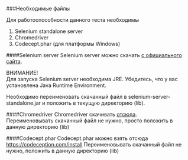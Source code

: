 ###Необходимые файлы

Для работоспособности данного теста необходимы
1. Selenium standalone server
2. Chromedriver
3. Codecept.phar (для платформы Windows)

####Selenium server
Selenium server можно скачать [с официального сайта](https://www.selenium.dev/downloads/). 

ВНИМАНИЕ!  
Для запуска Selenium server необходима JRE. Убедитесь, что у вас установлена Java Runtime Environment.

Необходимо переименовать скачанный файл в selenium-server-standalone.jar и положить в текущую директорию (lib).

####Chromedriver
Chromedriver скачивать [отсюда](https://sites.google.com/a/chromium.org/chromedriver/).  
Переименовывать скачанный файл не нужно, просто положить в данную директорию (lib)
 
####Codecept.phar
Codecept.phar можно взять отсюда https://codeception.com/install
Переименовывать скачанный файл не нужно, положить в данную директорию (lib)